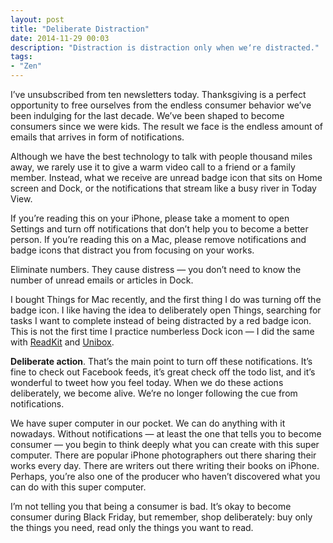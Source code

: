 ```yaml
---
layout: post
title: "Deliberate Distraction"
date: 2014-11-29 00:03
description: "Distraction is distraction only when we‘re distracted."
tags:
- "Zen"
---
```


I’ve unsubscribed from ten newsletters today. Thanksgiving is a perfect opportunity to free ourselves from the endless consumer behavior we’ve been indulging for the last decade. We’ve been shaped to become consumers since we were kids. The result we face is the endless amount of emails that arrives in form of notifications.

<!-- more -->

Although we have the best technology to talk with people thousand miles away, we rarely use it to give a warm video call to a friend or a family member. Instead, what we receive are unread badge icon that sits on Home screen and Dock, or the notifications that stream like a busy river in Today View.

If you’re reading this on your iPhone, please take a moment to open Settings and turn off notifications that don’t help you to become a better person. If you’re reading this on a Mac, please remove notifications and badge icons that distract you from focusing on your works.

Eliminate numbers. They cause distress — you don’t need to know the number of unread emails or articles in Dock.

I bought Things for Mac recently, and the first thing I do was turning off the badge icon. I like having the idea to deliberately open Things, searching for tasks I want to complete instead of being distracted by a red badge icon. This is not the first time I practice numberless Dock icon — I did the same with [ReadKit](http://sayzlim.net/love-readkit "Now You&#39;re Going to Love ReadKit - Sayz Lim") and [Unibox](http://sayzlim.net/refined-unibox "Refined Unibox: Perfect Social Email Client for Mac - Sayz Lim").

**Deliberate action**. That’s the main point to turn off these notifications. It’s fine to check out Facebook feeds, it’s great check off the todo list, and it’s wonderful to tweet how you feel today. When we do these actions deliberately, we become alive. We’re no longer following the cue from notifications.

We have super computer in our pocket. We can do anything with it nowadays. Without notifications — at least the one that tells you to become consumer — you begin to think deeply what you can create with this super computer. There are popular iPhone photographers out there sharing their works every day. There are writers out there writing their books on iPhone. Perhaps, you’re also one of the producer who haven’t discovered what you can do with this super computer.

I’m not telling you that being a consumer is bad. It’s okay to become consumer during Black Friday, but remember, shop deliberately: buy only the things you need, read only the things you want to read.